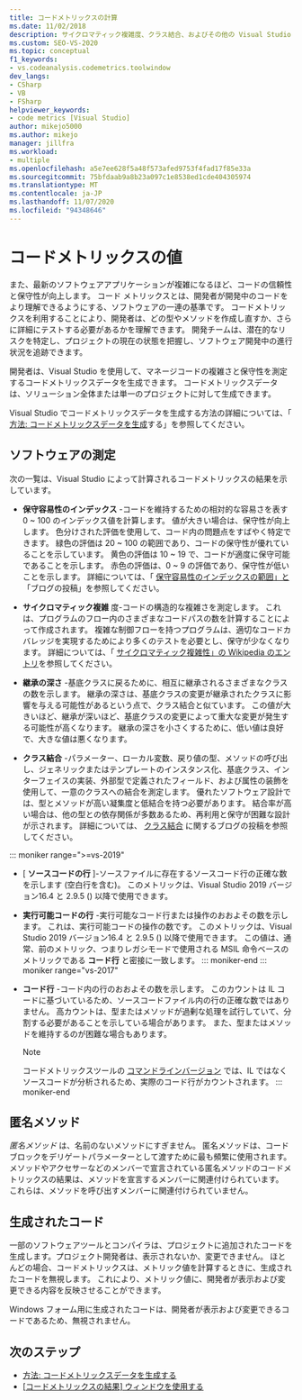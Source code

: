 ```yaml
---
title: コードメトリックスの計算
ms.date: 11/02/2018
description: サイクロマティック複雑度、クラス結合、およびその他の Visual Studio code メトリックについて説明します。 メトリックを使用して開発の進行状況を追跡し、リスクを特定する方法について説明します。
ms.custom: SEO-VS-2020
ms.topic: conceptual
f1_keywords:
- vs.codeanalysis.codemetrics.toolwindow
dev_langs:
- CSharp
- VB
- FSharp
helpviewer_keywords:
- code metrics [Visual Studio]
author: mikejo5000
ms.author: mikejo
manager: jillfra
ms.workload:
- multiple
ms.openlocfilehash: a5e7ee628f5a48f573afed9753f4fad17f85e33a
ms.sourcegitcommit: 75bfdaab9a8b23a097c1e8538ed1cde404305974
ms.translationtype: MT
ms.contentlocale: ja-JP
ms.lasthandoff: 11/07/2020
ms.locfileid: "94348646"
---
```

# <a name="code-metrics-values"></a>コードメトリックスの値

また、最新のソフトウェアアプリケーションが複雑になるほど、コードの信頼性と保守性が向上します。 コード メトリックスとは、開発者が開発中のコードをより理解できるようにする、ソフトウェアの一連の基準です。 コードメトリックスを利用することにより、開発者は、どの型やメソッドを作成し直すか、さらに詳細にテストする必要があるかを理解できます。 開発チームは、潜在的なリスクを特定し、プロジェクトの現在の状態を把握し、ソフトウェア開発中の進行状況を追跡できます。

開発者は、Visual Studio を使用して、マネージコードの複雑さと保守性を測定するコードメトリックスデータを生成できます。 コードメトリックスデータは、ソリューション全体または単一のプロジェクトに対して生成できます。

Visual Studio でコードメトリックスデータを生成する方法の詳細については、「 [方法: コードメトリックスデータを生成](../code-quality/how-to-generate-code-metrics-data.md)する」を参照してください。

## <a name="software-measurements"></a>ソフトウェアの測定

次の一覧は、Visual Studio によって計算されるコードメトリックスの結果を示しています。

- **保守容易性のインデックス** -コードを維持するための相対的な容易さを表す 0 ~ 100 のインデックス値を計算します。 値が大きい場合は、保守性が向上します。 色分けされた評価を使用して、コード内の問題点をすばやく特定できます。 緑色の評価は 20 ~ 100 の範囲であり、コードの保守性が優れていることを示しています。 黄色の評価は 10 ~ 19 で、コードが適度に保守可能であることを示します。 赤色の評価は、0 ~ 9 の評価であり、保守性が低いことを示します。 詳細については、「 [保守容易性のインデックスの範囲」と](/archive/blogs/codeanalysis/maintainability-index-range-and-meaning) 「ブログの投稿」を参照してください。

- **サイクロマティック複雑** 度-コードの構造的な複雑さを測定します。 これは、プログラムのフロー内のさまざまなコードパスの数を計算することによって作成されます。 複雑な制御フローを持つプログラムは、適切なコードカバレッジを実現するためにより多くのテストを必要とし、保守が少なくなります。 詳細については、「 [サイクロマティック複雑性」の Wikipedia のエントリ](https://wikipedia.org/wiki/Cyclomatic_complexity)を参照してください。

- **継承の深さ** -基底クラスに戻るために、相互に継承されるさまざまなクラスの数を示します。 継承の深さは、基底クラスの変更が継承されたクラスに影響を与える可能性があるという点で、クラス結合と似ています。 この値が大きいほど、継承が深いほど、基底クラスの変更によって重大な変更が発生する可能性が高くなります。 継承の深さを小さくするために、低い値は良好で、大きな値は悪くなります。

- **クラス結合** -パラメーター、ローカル変数、戻り値の型、メソッドの呼び出し、ジェネリックまたはテンプレートのインスタンス化、基底クラス、インターフェイスの実装、外部型で定義されたフィールド、および属性の装飾を使用して、一意のクラスへの結合を測定します。 優れたソフトウェア設計では、型とメソッドが高い凝集度と低結合を持つ必要があります。 結合率が高い場合は、他の型との依存関係が多数あるため、再利用と保守が困難な設計が示されます。 詳細については、 [クラス結合](/archive/blogs/zainnab/code-metrics-class-coupling) に関するブログの投稿を参照してください。

::: moniker range=">=vs-2019"

- [ **ソースコードの行** ]-ソースファイルに存在するソースコード行の正確な数を示します (空白行を含む)。 このメトリックは、Visual Studio 2019 バージョン16.4 と 2.9.5 () 以降で使用できます。

- **実行可能コードの行** -実行可能なコード行または操作のおおよその数を示します。 これは、実行可能コードの操作の数です。 このメトリックは、Visual Studio 2019 バージョン16.4 と 2.9.5 () 以降で使用できます。 この値は、通常、前のメトリック、つまりレガシモードで使用される MSIL 命令ベースのメトリックである **コード行** と密接に一致します。
::: moniker-end
::: moniker range="vs-2017"

- **コード行** -コード内の行のおおよその数を示します。 このカウントは IL コードに基づいているため、ソースコードファイル内の行の正確な数ではありません。 高カウントは、型またはメソッドが過剰な処理を試行していて、分割する必要があることを示している場合があります。 また、型またはメソッドを維持するのが困難な場合もあります。

   > [!NOTE]
   > コードメトリックスツールの [コマンドラインバージョン](../code-quality/how-to-generate-code-metrics-data.md#command-line-code-metrics) では、IL ではなくソースコードが分析されるため、実際のコード行がカウントされます。
::: moniker-end

## <a name="anonymous-methods"></a>匿名メソッド

*匿名メソッド* は、名前のないメソッドにすぎません。 匿名メソッドは、コードブロックをデリゲートパラメーターとして渡すために最も頻繁に使用されます。 メソッドやアクセサーなどのメンバーで宣言されている匿名メソッドのコードメトリックスの結果は、メソッドを宣言するメンバーに関連付けられています。 これらは、メソッドを呼び出すメンバーに関連付けられていません。

## <a name="generated-code"></a>生成されたコード

一部のソフトウェアツールとコンパイラは、プロジェクトに追加されたコードを生成します。プロジェクト開発者は、表示されないか、変更できません。 ほとんどの場合、コードメトリックスは、メトリック値を計算するときに、生成されたコードを無視します。 これにより、メトリック値に、開発者が表示および変更できる内容を反映させることができます。

Windows フォーム用に生成されたコードは、開発者が表示および変更できるコードであるため、無視されません。

## <a name="next-steps"></a>次のステップ

- [方法: コードメトリックスデータを生成する](../code-quality/how-to-generate-code-metrics-data.md)
- [[コードメトリックスの結果] ウィンドウを使用する](../code-quality/working-with-code-metrics-data.md)